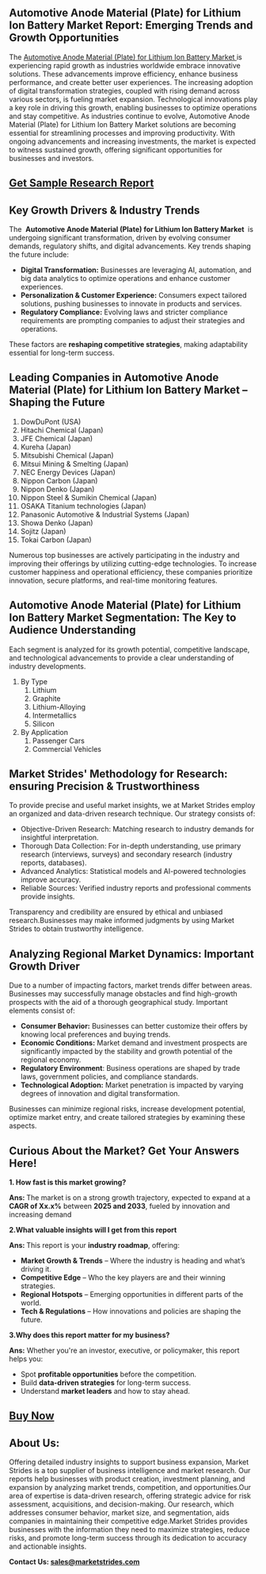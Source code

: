 <h2 data-pm-slice=""1 1 []"">Automotive Anode Material (Plate) for Lithium Ion Battery Market Report: Emerging Trends and Growth Opportunities</h2>
<p>The <a href=""https://marketstrides.com/report/automotive-anode-material-plate-for-lithium-ion-battery-market"">Automotive Anode Material (Plate) for Lithium Ion Battery Market </a>is experiencing rapid growth as industries worldwide embrace innovative solutions. These advancements improve efficiency, enhance business performance, and create better user experiences. The increasing adoption of digital transformation strategies, coupled with rising demand across various sectors, is fueling market expansion. Technological innovations play a key role in driving this growth, enabling businesses to optimize operations and stay competitive. As industries continue to evolve, Automotive Anode Material (Plate) for Lithium Ion Battery Market solutions are becoming essential for streamlining processes and improving productivity. With ongoing advancements and increasing investments, the market is expected to witness sustained growth, offering significant opportunities for businesses and investors.</p>
<h2><a href=https://marketstrides.com/request-sample/automotive-anode-material-plate-for-lithium-ion-battery-market>Get</a><a href=https://marketstrides.com/request-sample/automotive-anode-material-plate-for-lithium-ion-battery-market> S</a><a href=https://marketstrides.com/request-sample/automotive-anode-material-plate-for-lithium-ion-battery-market>ample</a><a href=https://marketstrides.com/request-sample/automotive-anode-material-plate-for-lithium-ion-battery-market> Research Report</a></h2>
<h2>Key Growth Drivers &amp; Industry Trends</h2>
<p>The  <strong>Automotive Anode Material (Plate) for Lithium Ion Battery Market </strong> is undergoing significant transformation, driven by evolving consumer demands, regulatory shifts, and digital advancements. Key trends shaping the future include:</p>
<ul>
<li><strong>Digital Transformation:</strong> Businesses are leveraging AI, automation, and big data analytics to optimize operations and enhance customer experiences.</li>
<li><strong>Personalization &amp; Customer Experience:</strong> Consumers expect tailored solutions, pushing businesses to innovate in products and services.</li>
<li><strong>Regulatory Compliance:</strong> Evolving laws and stricter compliance requirements are prompting companies to adjust their strategies and operations.</li>
</ul>
<p>These factors are <strong>reshaping competitive strategies</strong>, making adaptability essential for long-term success.</p>
<h2>Leading Companies in Automotive Anode Material (Plate) for Lithium Ion Battery Market  – Shaping the Future</h2>
<p><ol><li>DowDuPont (USA)</li><li>Hitachi Chemical (Japan)</li><li>JFE Chemical (Japan)</li><li>Kureha (Japan)</li><li>Mitsubishi Chemical (Japan)</li><li>Mitsui Mining & Smelting (Japan)</li><li>NEC Energy Devices (Japan)</li><li>Nippon Carbon (Japan)</li><li>Nippon Denko (Japan)</li><li>Nippon Steel & Sumikin Chemical (Japan)</li><li>OSAKA Titanium technologies (Japan)</li><li>Panasonic Automotive & Industrial Systems (Japan)</li><li>Showa Denko (Japan)</li><li>Sojitz (Japan)</li><li>Tokai Carbon (Japan)</li></ol></p>
<div>
<p data-pm-slice=""1 1 []"">Numerous top businesses are actively participating in the industry and improving their offerings by utilizing cutting-edge technologies. To increase customer happiness and operational efficiency, these companies prioritize innovation, secure platforms, and real-time monitoring features.</p>
<h2>Automotive Anode Material (Plate) for Lithium Ion Battery Market Segmentation: The Key to Audience Understanding</h2>
<p data-pm-slice=""1 1 []"">Each segment is analyzed for its growth potential, competitive landscape, and technological advancements to provide a clear understanding of industry developments.</p>
<p><ol><li>By Type<ol><li>Lithium</li><li>Graphite</li><li>Lithium-Alloying</li><li>Intermetallics</li><li>Silicon</li></ol></li><li>By Application<ol><li>Passenger Cars</li><li>Commercial Vehicles</li></ol></li></ol></p>
<h2>Market Strides' Methodology for Research: ensuring Precision &amp; Trustworthiness</h2>
<p>To provide precise and useful market insights, we at Market Strides employ an organized and data-driven research technique. Our strategy consists of:</p>
<ul>
<li>Objective-Driven Research: Matching research to industry demands for insightful interpretation.</li>
<li>Thorough Data Collection: For in-depth understanding, use primary research (interviews, surveys) and secondary research (industry reports, databases).</li>
<li>Advanced Analytics: Statistical models and AI-powered technologies improve accuracy.</li>
<li>Reliable Sources: Verified industry reports and professional comments provide insights.</li>
</ul>
<p>Transparency and credibility are ensured by ethical and unbiased research.Businesses may make informed judgments by using Market Strides to obtain trustworthy intelligence.</p>
<h2>Analyzing Regional Market Dynamics: Important Growth Driver</h2>
<p>Due to a number of impacting factors, market trends differ between areas. Businesses may successfully manage obstacles and find high-growth prospects with the aid of a thorough geographical study. Important elements consist of:</p>
<ul>
<li><strong>Consumer Behavior:</strong> Businesses can better customize their offers by knowing local preferences and buying trends.</li>
<li><strong>Economic Conditions:</strong> Market demand and investment prospects are significantly impacted by the stability and growth potential of the regional economy.</li>
<li><strong>Regulatory Environment</strong>: Business operations are shaped by trade laws, government policies, and compliance standards.</li>
<li><strong>Technological Adoption:</strong> Market penetration is impacted by varying degrees of innovation and digital transformation.</li>
</ul>
<p>Businesses can minimize regional risks, increase development potential, optimize market entry, and create tailored strategies by examining these aspects.</p>
<h2 data-start=""60"" data-end=""118"">Curious About the Market? Get Your Answers Here!</h2>
<p><strong data-start=""123"" data-end=""159"">1. How fast is this market growing?</strong></p>
<p><strong>Ans: </strong>The market is on a strong growth trajectory, expected to expand at a <strong data-start=""231"" data-end=""248"">CAGR of Xx.x%</strong> between <strong data-start=""257"" data-end=""274"">2025 and 2033</strong>, fueled by innovation and increasing demand</p>
<p><strong data-start=""326"" data-end=""381"">2.What valuable insights will I get from this report</strong></p>
<p><strong>Ans: </strong>This report is your <strong data-start=""404"" data-end=""424"">industry roadmap</strong>, offering:</p>
<ul>
<li><strong data-start=""440"" data-end=""466"">Market Growth &amp; Trends</strong> – Where the industry is heading and what’s driving it.</li>
<li><strong data-start=""526"" data-end=""546"">Competitive Edge</strong> – Who the key players are and their winning strategies.</li>
<li><strong data-start=""607"" data-end=""628"">Regional Hotspots</strong> – Emerging opportunities in different parts of the world.</li>
<li><strong data-start=""691"" data-end=""713"">T</strong><strong data-start=""691"" data-end=""713"">ech &amp; Regulations</strong> – How innovations and policies are shaping the future.</li>
</ul>
<p><strong data-start=""775"" data-end=""823"">3.Why does this report matter for my business?</strong></p>
<p><strong>Ans:</strong> Whether you're an investor, executive, or policymaker, this report helps you:</p>
<ul>
<li>Spot <strong data-start=""913"" data-end=""941"">profitable opportunities</strong> before the competition.</li>
<li>Build <strong data-start=""976"" data-end=""1002"">data-driven strategies</strong> for long-term success.</li>
<li>Understand <strong data-start=""1041"" data-end=""1059"">market leaders</strong> and how to stay ahead.</li>
</ul>
<h2><strong><a href=https://marketstrides.com/buyNow/automotive-anode-material-plate-for-lithium-ion-battery-market>Buy Now</a></strong></h2>
<h2>About Us:</h2>
<p>Offering detailed industry insights to support business expansion, Market Strides is a top supplier of business intelligence and market research. Our reports help businesses with product creation, investment planning, and expansion by analyzing market trends, competition, and opportunities.Our area of expertise is data-driven research, offering strategic advice for risk assessment, acquisitions, and decision-making. Our research, which addresses consumer behavior, market size, and segmentation, aids companies in maintaining their competitive edge.Market Strides provides businesses with the information they need to maximize strategies, reduce risks, and promote long-term success through its dedication to accuracy and actionable insights.</p>
<p><strong>Contact Us: <a href=mailto:sales@marketstrides.com>sales@marketstrides.com</a></strong></p>
</div>
